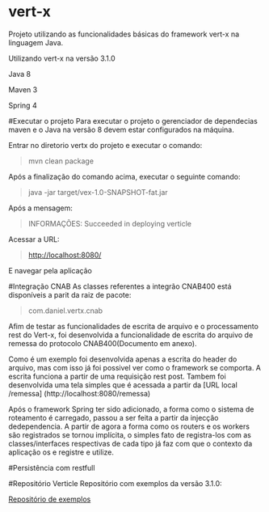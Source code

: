 # vert-x
Projeto utilizando as funcionalidades básicas do framework vert-x na linguagem Java.

Utilizando vert-x na versão 3.1.0

Java 8

Maven 3

Spring 4

#Executar o projeto
Para executar o projeto o gerenciador de dependecias maven e o Java na versão 8 devem estar configurados na máquina.

Entrar no diretorio vertx do projeto e executar o comando:
> mvn clean package

Após a finalização do comando acima, executar o seguinte comando:
>java -jar target/vex-1.0-SNAPSHOT-fat.jar 

Após a mensagem:
>INFORMAÇÕES: Succeeded in deploying verticle

Acessar a URL:
>[http://localhost:8080/](http://localhost:8080/)

E navegar pela aplicação

#Integração CNAB
As classes referentes a integrão CNAB400 está disponíveis a parit da raiz de pacote: 
>com.daniel.vertx.cnab

Afim de testar as funcionalidades de escrita de arquivo e o processamento rest do Vert-x, foi desenvolvida a funcionalidade de escrita do
arquivo de remessa do protocolo CNAB400(Documento em anexo). 

Como é um exemplo foi desenvolvida apenas a escrita do header do arquivo, mas com isso já foi possivel ver como o framework se comporta. A
escrita funciona a partir de uma requisição rest post. Tambem foi desenvolvida uma tela simples que é acessada a partir 
da [URL local /remessa] (http://localhost:8080/remessa)

Após o framework Spring ter sido adicionado, a forma como o sistema de roteamento é carregado, passou a ser feita a partir da injecção 
dedependencia. A partir de agora a forma como os routers e os workers são registrados se tornou implícita, o simples fato de registra-los 
com as classes/interfaces respectivas de cada tipo já faz com que o contexto da aplicação os e registre e utilize.
 
#Persistência com restfull


#Repositório Verticle
Repositório com exemplos da versão 3.1.0:

[Repositório de exemplos](https://github.com/vert-x3/vertx-examples)



